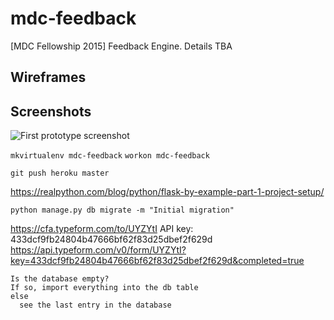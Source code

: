 # mdc-feedback
[MDC Fellowship 2015] Feedback Engine. Details TBA

## Wireframes



## Screenshots

![First prototype screenshot](https://www.evernote.com/shard/s29/sh/69bd40c1-b1fd-4d8a-97c0-09876ce3b50e/e09856405ea1a320/res/14a07f0c-e1d7-47f7-9830-a1760bcbcb0e/skitch.png?resizeSmall&width=832)

`mkvirtualenv mdc-feedback`
`workon mdc-feedback`

`git push heroku master`

https://realpython.com/blog/python/flask-by-example-part-1-project-setup/

`python manage.py db migrate -m "Initial migration"`

https://cfa.typeform.com/to/UYZYtI
API key: 433dcf9fb24804b47666bf62f83d25dbef2f629d
https://api.typeform.com/v0/form/UYZYtI?key=433dcf9fb24804b47666bf62f83d25dbef2f629d&completed=true

```
Is the database empty?
If so, import everything into the db table
else
  see the last entry in the database
```
